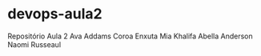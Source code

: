 # devops-aula2
Repositório Aula 2 
Ava Addams Coroa Enxuta
Mia Khalifa
Abella Anderson
Naomi Russeaul
